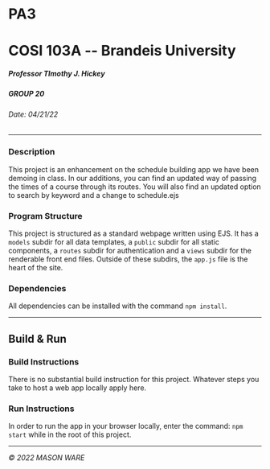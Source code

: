     

PA3
===

COSI 103A -- Brandeis University
================================

##### Professor TImothy J. Hickey

##### GROUP 20

###### Date: 04/21/22

* * *

### Description

This project is an enhancement on the schedule building app we have been demoing in class. In our additions, you can find an updated way of passing the times of a course through its routes. You will also find an updated option to search by keyword and a change to schedule.ejs

### Program Structure

This project is structured as a standard webpage written using EJS. It has a `models` subdir for all data templates, a `public` subdir for all static components, a `routes` subdir for authentication and a `views` subdir for the renderable front end files. Outside of these subdirs, the `app.js` file is the heart of the site.

### Dependencies

All dependencies can be installed with the command `npm install`.
  

* * *

Build & Run
-----------

### Build Instructions

There is no substantial build instruction for this project. Whatever steps you take to host a web app locally apply here.

### Run Instructions

In order to run the app in your browser locally, enter the command: `npm start` while in the root of this project.

* * *

_© 2022 MASON WARE_